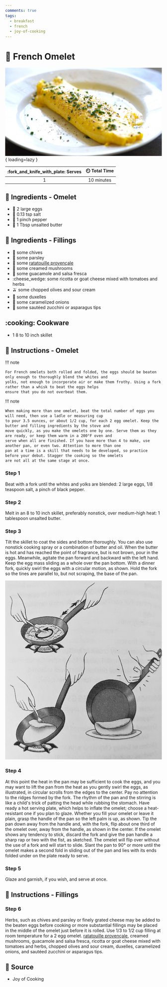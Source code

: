```yaml
---
comments: true
tags:
  - breakfast
  - french
  - joy-of-cooking
---
```

# :egg: French Omelet

![French Omelet](../assets/images/french-omelet.jpg){ loading=lazy }

| :fork_and_knife_with_plate: Serves | :timer_clock: Total Time |
|:----------------------------------:|:-----------------------: |
| 1 | 10 minutes |

## :salt: Ingredients - Omelet

- :egg: 2 large eggs
- :salt: 0.13 tsp salt
- :salt: 1 pinch pepper
- :butter: 1 Tbsp unsalted butter

## :salt: Ingredients - Fillings

- :herb: some chives
- :herb: some parsley
- :eggplant: some [ratatouille provençale][1]
- :mushroom: some creamed mushrooms
- :avocado: some guacamole and salsa fresca
- :cheese_wedge: some ricotta or goat cheese mixed with tomatoes and herbs
- :olive: some chopped olives and sour cream
- :mushroom: some duxelles
- :onion: some caramelized onions
- :cucumber: some sautéed zucchini or asparagus tips

## :cooking: Cookware

- 1 8 to 10 inch skillet

## :pencil: Instructions - Omelet

!!! note

    For French omelets both rolled and folded, the eggs should be beaten only enough to thoroughly blend the whites and
    yolks, not enough to incorporate air or make them frothy. Using a fork rather than a whisk to beat the eggs helps
    ensure that you do not overbeat them.

!!! note

    When making more than one omelet, beat the total number of eggs you will need, then use a ladle or measuring cup
    to pour 3.5 ounces, or about 1/2 cup, for each 2 egg omelet. Keep the butter and filling ingredients by the stove and
    move quickly, as you make the omelets one by one. Serve them as they are ready, or keep them warm in a 200°F oven and
    serve when all are finished. If you have more than 4 to make, use another pan, or even two. Attention to more than one
    pan at a time is a skill that needs to be developed, so practice before your debut. Stagger the cooking so the omelets
    are not all at the same stage at once.

### Step 1

Beat with a fork until the whites and yolks are blended: 2 large eggs, 1/8 teaspoon salt, a pinch of black pepper.

### Step 2

Melt in an 8 to 10 inch skillet, preferably nonstick, over medium-high heat: 1 tablespoon unsalted butter.

### Step 3

Tilt the skillet to coat the sides and bottom thoroughly. You can also use nonstick cooking spray or a combination of
butter and oil. When the butter is hot and has reached the point of fragrance, but is not brown, pour in the eggs.
Meanwhile, agitate the pan forward and backward with the left hand. Keep the egg mass sliding as a whole over the pan
bottom. With a dinner fork, quickly swirl the eggs with a circular motion, as shown. Hold the fork so the tines are
parallel to, but not scraping, the base of the pan.

![French Omelet 2](../assets/images/french-omelet-2.jpg)

### Step 4

At this point the heat in the pan may be sufficient to cook the eggs, and you may want to lift the pan from the heat as
you gently swirl the eggs, as illustrated, in circular scrolls from the edges to the center. Pay no attention to the
ridges formed by the fork. The rhythm of the pan and the stirring is like a child's trick of patting the head while
rubbing the stomach. Have ready a hot serving plate, which helps to inflate the omelet; choose a heat-resistant one if
you plan to glaze. Whether you fill your omelet or leave it plain, grasp the handle of the pan so the left palm is up,
as shown. Tip the pan down away from the handle and, with the fork, flip about one third of the omelet over, away from
the handle, as shown in the center. If the omelet shows any tendency to stick, discard the fork and give the pan handle
a sharp rap or two with the fist, as sketched. The omelet will flip over without the use of a fork and will start to
slide. Slant the pan to 90° or more until the omelet makes a second fold in sliding out of the pan and lies with its
ends folded under on the plate ready to serve.

### Step 5

Glaze and garnish, if you wish, and serve at once.

## :pencil: Instructions - Fillings

### Step 6

Herbs, such as chives and parsley or finely grated cheese may be added to the beaten eggs before cooking or more
substantial fillings may be placed in the middle of the omelet just before it is rolled. Use 1/3 to 1/2 cup filling at
room temperature for a 2 egg omelet. [ratatouille provençale][1], creamed mushrooms, guacamole and salsa fresca,
ricotta or goat cheese mixed with tomatoes and herbs, chopped olives and sour cream, duxelles, caramelized onions, and
sautéed zucchini or asparagus tips.

## :link: Source

- Joy of Cooking

[1]: <../vegetarian/ratatouille-provençale.md>
